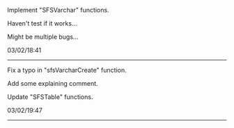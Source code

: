 Implement "SFSVarchar" functions.

Haven't test if it works...

Might be multiple bugs...

03/02/18:41

---

Fix a typo in "sfsVarcharCreate" function.

Add some explaining comment.

Update "SFSTable" functions.

03/02/19:47

---

